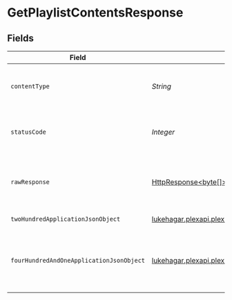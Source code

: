 # GetPlaylistContentsResponse


## Fields

| Field                                                                                                                                                       | Type                                                                                                                                                        | Required                                                                                                                                                    | Description                                                                                                                                                 |
| ----------------------------------------------------------------------------------------------------------------------------------------------------------- | ----------------------------------------------------------------------------------------------------------------------------------------------------------- | ----------------------------------------------------------------------------------------------------------------------------------------------------------- | ----------------------------------------------------------------------------------------------------------------------------------------------------------- |
| `contentType`                                                                                                                                               | *String*                                                                                                                                                    | :heavy_check_mark:                                                                                                                                          | HTTP response content type for this operation                                                                                                               |
| `statusCode`                                                                                                                                                | *Integer*                                                                                                                                                   | :heavy_check_mark:                                                                                                                                          | HTTP response status code for this operation                                                                                                                |
| `rawResponse`                                                                                                                                               | [HttpResponse<byte[]>](https://docs.oracle.com/en/java/javase/11/docs/api/java.net.http/java/net/http/HttpResponse.html)                                    | :heavy_check_mark:                                                                                                                                          | Raw HTTP response; suitable for custom response parsing                                                                                                     |
| `twoHundredApplicationJsonObject`                                                                                                                           | [lukehagar.plexapi.plexapi.models.operations.GetPlaylistContentsResponseBody](../../models/operations/GetPlaylistContentsResponseBody.md)                   | :heavy_minus_sign:                                                                                                                                          | The playlist contents                                                                                                                                       |
| `fourHundredAndOneApplicationJsonObject`                                                                                                                    | [lukehagar.plexapi.plexapi.models.operations.GetPlaylistContentsPlaylistsResponseBody](../../models/operations/GetPlaylistContentsPlaylistsResponseBody.md) | :heavy_minus_sign:                                                                                                                                          | Unauthorized - Returned if the X-Plex-Token is missing from the header or query.                                                                            |